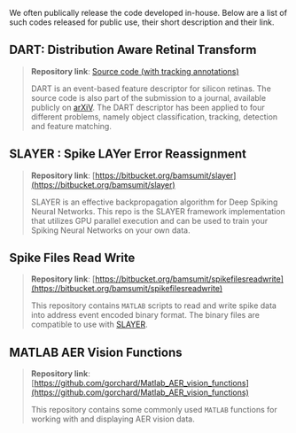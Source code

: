 <!--
.. title: Code
.. slug: code
.. date: 2019-01-22 18:53:37 UTC+08:00
.. tags: 
.. category: 
.. link: 
.. description: 
.. type: text
-->

We often publically release the code developed in-house. 
Below are a list of such codes released for public use, their short description and their link.

## DART: Distribution Aware Retinal Transform ##
>__Repository link__: [Source code (with tracking annotations)](https://goo.gl/cVNWLB)
>
>DART is an event-based feature descriptor for silicon retinas.
>The source code is also part of the submission to a journal, available publicly on [arXiV](https://arxiv.org/abs/1710.10800). 
>The DART descriptor has been applied to four different problems, namely object classification, tracking, detection and feature matching.

## SLAYER : Spike LAYer Error Reassignment ##
>__Repository link__: [https://bitbucket.org/bamsumit/slayer](https://bitbucket.org/bamsumit/slayer)
>
>SLAYER is an effective backpropagation algorithm for Deep Spiking Neural Networks.
>This repo is the SLAYER framework implementation that utilizes GPU parallel execution and 
>can be used to train your Spiking Neural Networks on your own data.

## Spike Files Read Write ##
>__Repository link__: [https://bitbucket.org/bamsumit/spikefilesreadwrite](https://bitbucket.org/bamsumit/spikefilesreadwrite)
>
>This repository contains `MATLAB` scripts to read and write spike data into address event encoded binary format.
>The binary files are compatible to use with [SLAYER](#slayer:-spike-layer-error-reassignment).

## MATLAB AER Vision Functions ##
>__Repository link__: [https://github.com/gorchard/Matlab_AER_vision_functions](https://github.com/gorchard/Matlab_AER_vision_functions)
>
>This repository contains some commonly used `MATLAB` functions for working with and displaying AER vision data.
